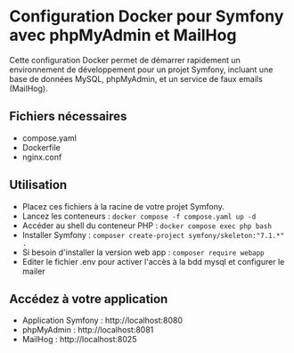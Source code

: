 # Configuration Docker pour Symfony avec phpMyAdmin et MailHog

Cette configuration Docker permet de démarrer rapidement un environnement de développement pour un projet Symfony, incluant une base de données MySQL, phpMyAdmin, et un service de faux emails (MailHog).

## Fichiers nécessaires
- compose.yaml
- Dockerfile
- nginx.conf

## Utilisation
- Placez ces fichiers à la racine de votre projet Symfony.
- Lancez les conteneurs : `docker compose -f compose.yaml up -d`
- Accéder au shell du conteneur PHP : `docker compose exec php bash`
- Installer Symfony : `composer create-project symfony/skeleton:"7.1.*" .`
- Si besoin d'installer la version web app : `composer require webapp`
- Editer le fichier .env pour activer l'accès à la bdd mysql et configurer le mailer

## Accédez à votre application
- Application Symfony : http://localhost:8080
- phpMyAdmin : http://localhost:8081
- MailHog : http://localhost:8025
